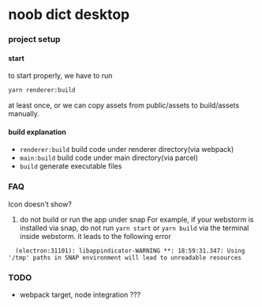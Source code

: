 # noob dict desktop

### project setup
#### start
to start properly, we have to run
```bash
yarn renderer:build
```
at least once, or we can copy assets from public/assets to build/assets manually.

#### build explanation
- `renderer:build` build code under renderer directory(via webpack)
- `main:build` build code under main directory(via parcel)
- `build` generate executable files

### FAQ
Icon doesn't show?
1. do not build or run the app under snap
  For example, if your webstorm is installed via snap, do not run `yarn start` or `yarn build` via the terminal inside webstorm. it leads to the following error
  ```
    (electron:31101): libappindicator-WARNING **: 18:59:31.347: Using '/tmp' paths in SNAP environment will lead to unreadable resources
  ```

### TODO
- webpack target, node integration ???